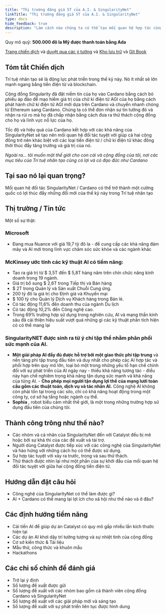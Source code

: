 ```yaml
---
title: "Thị trường đáng giá 5T của A.I. & SingularityNet"
linkTitle: "Thị trường đáng giá 5T của A.I. & SingularityNet"
type: docs
hide_feedback: true
description: "Làm cách nào chúng ta có thể tạo mối quan hệ hợp tác cùng có lợi với SingularityNet và các nhà phát triển và nhà nghiên cứu A.I.?"
---
```


Quy mô quỹ: **500.000 đô la Mỹ được thanh toán bằng Ada**

[Trang chiến dịch](https://cardano.ideascale.com/a/campaign-home/26247) và [duyệt qua các ý tưởng](https://cardano.ideascale.com/a/ideas/top/campaign-filter/byids/campaigns/26247/stage/unspecified) và [Kho lưu trữ](https://github.com/Catalyst-Challenges/F7-AI-SingularityNet) và [Git Book](https://quality-assurance-dao.gitbook.io/catalyst-fund-7-challenges/fund-7/a.i.-and-singularitynet-a-usd5t-market)

## Tóm tắt Chiến dịch

Trí tuệ nhân tạo sẽ là động lực phát triển trong thế kỷ này. Nó ít nhất sẽ lớn mạnh ngang bằng tiền điện tử và blockchain.

Cộng đồng Singularity đã đặt niềm tin của họ vào Cardano bằng cách bỏ phiếu áp đảo để mạo hiểm giá trị của chữ kí điện tử AGI của họ bằng cách phát hành chữ kí điện tử AGI mới dựa trên Cardano và chuyển nhanh chóng từ Ethereum sang Cardano. Chúng ta có thể đón nhận sự tin tưởng đó và nhận ra rủi ro mà họ đã chấp nhận bằng cách đưa ra thử thách cộng đồng cho họ và lĩnh vực nỗ lực của họ.

Tốc độ và hiệu quả của Cardano kết hợp với các khả năng của SingularityNet sẽ tạo nên mối quan hệ đối tác tuyệt vời giúp cả hai cộng đồng trở nên khác biệt với các loại tiền điện tử / chữ kí điện tử khác đồng thời thúc đẩy tăng trưởng và giá trị của nó.

*Ngoài ra… tôi muốn một thế giới cho con cái và cộng đồng của tôi, nơi các mục tiêu của Trí tuệ nhân tạo cũng có lợi và có đạo đức như Cardano*

## Tại sao nó lại quan trọng?

Mối quan hệ đối tác SingularityNet / Cardano có thể trở thành một cường quốc có lợi thúc đẩy những đổi mới của thế kỷ này trong Trí tuệ nhân tạo

## Thị trường / Tin tức

Một số sự thật:

### Microsoft

- Đang mua Nuance với giá 19,7 tỷ đô la - để cung cấp các khả năng đám mây và AI mới trong lĩnh vực chăm sóc sức khỏe và các ngành khác

### **McKinsey** ước tính các kỹ thuật AI có tiềm năng:

- Tạo ra giá trị từ $ 3,5T đến $ 5,8T hàng năm trên chín chức năng kinh doanh trong 19 ngành.
- Giá trị bổ sung $ 2,6T trong Tiếp thị và Bán hàng
- $ 2T trong Quản lý và Sản xuất Chuỗi Cung ứng.
- 200 tỷ đô la giá trị cho Định giá và Khuyến mại
- $ 100 tỷ cho Quản lý Dịch vụ Khách hàng trong Bán lẻ.
- Có tác động 11,6% đến doanh thu của ngành Du lịch
- Có tác động 10,2% đến Công nghệ cao.
- Trong 69% trường hợp sử dụng trong nghiên cứu, AI và mạng thần kinh sâu đã cải thiện hiệu suất vượt quá những gì các kỹ thuật phân tích hiện có có thể mang lại

### **SingularityNET** được sinh ra từ ý chí tập thể nhằm phân phối sức mạnh của AI.

- **Một giải pháp AI đầy đủ được hỗ trợ bởi một giao thức phi tập trung** và nền tảng phi tập trung đầu tiên và duy nhất cho phép các AI hợp tác và phối hợp trên quy mô lớn, loại bỏ một trong những yếu tố hạn chế chính đối với sự phát triển của AI ngày nay - thiếu khả năng tương tác - điều này hạn chế nghiêm trọng khả năng tận dụng sức mạnh và khả năng của từng AI. - **Cho phép mọi người tận dụng lợi thế của mạng lưới toàn cầu gồm các thuật toán, dịch vụ và tác nhân AI.** Công nghệ AI không còn phải tồn tại trong các silo, chỉ có khả năng hoạt động trong một công ty, cơ sở hạ tầng hoặc ngành cụ thể.
- **Sophia** , robot biểu cảm nhất thế giới, là một trong những trường hợp sử dụng đầu tiên của chúng tôi.

## Thành công trông như thế nào?

- Các nhóm và cá nhân của SingularityNet đến với Catalyst đều bị mê hoặc bởi sự khả thi của các đề xuất và tài trợ.
- Người dùng Catalyst được tiếp xúc với các công nghệ của SingularityNet và hào hứng với những cách họ có thể được sử dụng.
- Sự hợp tác tuyệt vời xảy ra trước, trong và sau thử thách.
- Thử thách được nhìn lại như một phần của sự khởi đầu của mối quan hệ đối tác tuyệt vời giữa hai cộng đồng tiền điện tử.

## Hướng dẫn đặt câu hỏi

- Công nghệ của SingularityNet có thể làm được gì?
- AI + Cardano có thể mang lại lợi ích cho xã hội như thế nào và ở đâu?

## Các định hướng tiềm năng

- Cải tiến AI để giúp dự án Catalyst có quy mô gấp nhiều lần kích thước hiện tại
- Các dự án AI khơi dậy trí tưởng tượng và sự nhiệt tình của cộng đồng
- Cơ sở kiến thức &amp; Tài liệu
- Mẫu thử, công thức và khuôn mẫu
- Hackathons

## Các chỉ số chính để đánh giá

- Trở lại ý định
- Số lượng đề xuất được gửi
- Số lượng đề xuất với các nhóm bao gồm cả thành viên cộng đồng Cardano và SingularityNet
- Số lượng đề xuất với các giải pháp mới và sáng tạo
- Số lượng đề xuất với sự phát triển liên tục được hình dung

